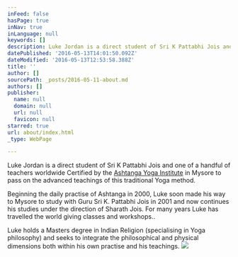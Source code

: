 ```yaml
---
inFeed: false
hasPage: true
inNav: true
inLanguage: null
keywords: []
description: Luke Jordan is a direct student of Sri K Pattabhi Jois and one of a handful of teachers worldwide Certified by the Ashtanga Yoga Institute in Mysore to pass on the advanced teachings of this traditional Yoga method.
datePublished: '2016-05-13T14:01:50.092Z'
dateModified: '2016-05-13T12:53:58.388Z'
title: ''
author: []
sourcePath: _posts/2016-05-11-about.md
authors: []
publisher:
  name: null
  domain: null
  url: null
  favicon: null
starred: true
url: about/index.html
_type: WebPage

---
```

Luke Jordan is a direct student of Sri K Pattabhi Jois and one of a handful of teachers worldwide Certified by the [Ashtanga Yoga Institute][0] in Mysore to pass on the advanced teachings of this traditional Yoga method.

Beginning the daily practise of Ashtanga in 2000, Luke soon made his way to Mysore to study with Guru Sri K. Pattabhi Jois in 2001 and now continues his studies under the direction of Sharath Jois. For many years Luke has travelled the world giving classes and workshops..

Luke holds a Masters degree in Indian Religion (specialising in Yoga philosophy) and seeks to integrate the philosophical and physical dimensions both within his own practise and his teachings.
![](https://the-grid-user-content.s3-us-west-2.amazonaws.com/466fd1d6-1f28-4373-b8d6-1fed6d535d6e.jpg)

[0]: www.kpjayi.org
